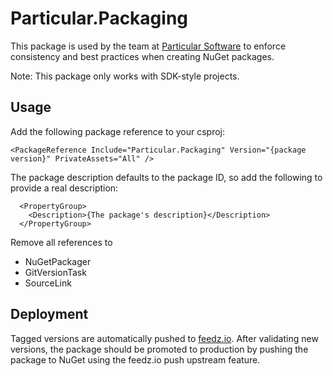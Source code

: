 # Particular.Packaging

This package is used by the team at [Particular Software](https://particular.net) to enforce consistency and best practices when creating NuGet packages.

Note: This package only works with SDK-style projects.

## Usage

Add the following package reference to your csproj:

`<PackageReference Include="Particular.Packaging" Version="{package version}" PrivateAssets="All" />`

The package description defaults to the package ID, so add the following to provide a real description:

```
  <PropertyGroup>
    <Description>{The package's description}</Description>
  </PropertyGroup>
```

Remove all references to

* NuGetPackager
* GitVersionTask
* SourceLink

## Deployment

Tagged versions are automatically pushed to [feedz.io](https://feedz.io/org/particular-software/repository/packages/packages/Particular.Analyzers). After validating new versions, the package should be promoted to production by pushing the package to NuGet using the feedz.io push upstream feature.